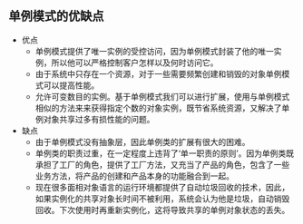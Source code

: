 ## 单例模式的优缺点
* 优点
    * 单例模式提供了唯一实例的受控访问，因为单例模式封装了他的唯一实例，所以他可以严格控制客户怎样以及何时访问它。
    * 由于系统中只存在一个资源，对于一些需要频繁创建和销毁的对象单例模式可以提高性能。
    * 允许可变数目的实例。基于单例模式我们可以进行扩展，使用与单例模式相似的方法来来获得指定个数的对象实例，既节省系统资源，又解决了单例对象共享过多有损性能的问题。
* 缺点
    * 由于单例模式没有抽象层，因此单例类的扩展有很大的困难。
    * 单例类的职责过重，在一定程度上违背了‘单一职责的原则’。因为单例类既承担了工厂的角色，提供了工厂方法，又充当了产品的角色，包含了一些业务方法，将产品的创建和产品本身的功能融合到一起。
    * 现在很多面相对象语言的运行环境都提供了自动垃圾回收的技术，因此，如果实例化的共享对象长时间不被利用，系统会认为他是垃圾，自动销毁回收。下次使用时再重新实例化，这将导致共享的单例对象状态的丢失。
